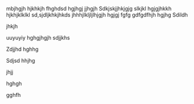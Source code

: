 mbjhgjh
hjkhkjh
fhghdsd
hgjhgj
jjhgjh
Sdkjskjjhkjgjg
slkjkl
hgjgjhkkh
hjkhjklklkl
sd,sjdljkhkjhkds
jhhhjlkljljlhjgjh
hgjgj
fgfg
gdfgdfhjh
hgjhg
Sdildh

jhkjh

uuyuyiy
hghgjhgjh
sdjjkhs

Zdjjhd
hghhg

Sdjsd
hhjhg

jhjj

hghgh


gghfh
